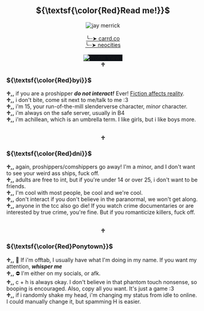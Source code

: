 <h2 align="center">${\textsf{\color{Red}Read me!}}$</h2>
<p align="center">
  <img src="https://i.pinimg.com/564x/87/b5/ce/87b5ce7402a224ad62cb122e574face4.jpg" alt="jay merrick"><br/><br/>
  <a href="https://tomos09.carrd.co/">╰┈➤ carrd.co</a><br/>
  <a href="http://wallgof.neocities.org">╰┈➤ neocities</a><br><br/>
  <img src="https://komarev.com/ghpvc/?username=n0-ey3s&amp;color=red" alt="Profile Views" style="max-width: 100%;box-sizing:content-box;background-color:rgb(13, 17, 23);border-style:none;" /><br/>
  <strong>♱</strong>
</p>

<h3>${\textsf{\color{Red}byi}}$</h3>
<b>♱,,</b> if you are a proshipper <b><i>do not interact!</i></b> Ever! <a href="https://fictiondoesaffectreality.carrd.co/#faq">Fiction affects reality</a>.<br/>
<b>♱,,</b> i don't bite, come sit next to me/talk to me :3<br/>
<b>♱,,</b> i'm 15, your run-of-the-mill slenderverse character, <i>minor</i> character.<br/>
<b>♱,,</b> i'm always on the safe server, usually in B4<br/>
<b>♱,,</b> i'm achillean, which is an umbrella term. I like girls, but i like boys more.<br/><br/>

<p align="center"><strong>♱</strong></p>

<h3>${\textsf{\color{Red}dni}}$</h3>

<b>♱,,</b> again, proshippers/comshippers go away! I'm a minor, and I don't want to see your weird ass ships, fuck off.<br/>
<b>♱,,</b> adults are free to int, but if you're under 14 or over 25, i don't want to be friends.<br/>
<b>♱,,</b> I'm cool with most people, be cool and we're cool.<br/>
<b>♱,,</b> don't interact if you don't believe in the paranormal, we won't get along.<br/>
<b>♱,,</b> anyone in the tcc also go die! If you watch crime documentaries or are interested by true crime, you're fine. But if you romanticize killers, fuck off.<br/><br/>

<p align="center"><strong>♱</strong></p>

<h3>${\textsf{\color{Red}Ponytown}}$</h3>

<b>♱,,</b> 🌙 If i'm offtab, I usually have what I'm doing in my name. If you want my attention, <i><b>whisper me</b></i><br/>
<b>♱,,</b> ⛔ I'm either on my socials, or afk.<br/>
<b>♱,,</b> c + h is always okay. I don't believe in that phantom touch nonsense, so booping is encouraged. Also, copy all you want. It's just a game :3<br/>
<b>♱,,</b> if i randomly shake my head, i'm changing my status from idle to online. I could manually change it, but spamming H is easier.<br/>


